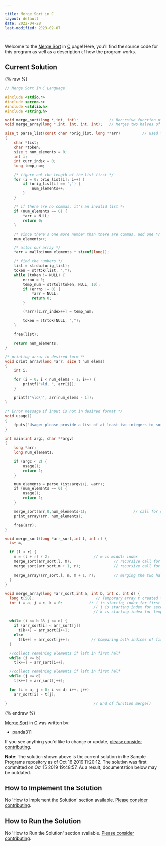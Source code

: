 ```yaml
---

title: Merge Sort in C
layout: default
date: 2022-04-28
last-modified: 2023-02-07

---
```


Welcome to the [Merge Sort](https://sampleprograms.io/projects/merge-sort) in [C](https://sampleprograms.io/languages/c) page! Here, you'll find the source code for this program as well as a description of how the program works.

## Current Solution

{% raw %}

```c
// Merge Sort In C Language

#include <stdio.h>
#include <errno.h>
#include <stdlib.h>
#include <string.h>

void merge_sort(long *,int, int);              // Recursive function used for sorting
void merge_array(long *,int, int, int, int);   // Merges two halves of subarray

size_t parse_list(const char *orig_list, long **arr)          // used for parsing the input in array arr
{
    char *list;
    char *token;
    size_t num_elements = 0;
    int i;
    int curr_index = 0;
    long temp_num;

    /* figure out the length of the list first */
    for (i = 0; orig_list[i]; i++) {
        if (orig_list[i] == ',') {
            num_elements++;
        }
    }

    /* if there are no commas, it's an invalid list */
    if (num_elements == 0) {
        *arr = NULL;
        return 0;
    }

    /* since there's one more number than there are commas, add one */
    num_elements++;

    /* alloc our array */
    *arr = malloc(num_elements * sizeof(long));

    /* find the numbers */
    list = strdup(orig_list);
    token = strtok(list, ",");
    while (token != NULL) {
        errno = 0;
        temp_num = strtol(token, NULL, 10);
        if (errno != 0) {
            *arr = NULL;
            return 0;
        }

        (*arr)[curr_index++] = temp_num;

        token = strtok(NULL, ",");
    }

    free(list);

    return num_elements;
}

/* printing array in desired form */
void print_array(long *arr, size_t num_elems)               
{
    int i;

    for (i = 0; i < num_elems - 1; i++) {
        printf("%ld, ", arr[i]);
    }

    printf("%ld\n", arr[num_elems - 1]);
}

/* Error message if input is not in desired format */
void usage()
{
    fputs("Usage: please provide a list of at least two integers to sort in the format \"1, 2, 3, 4, 5\"\n", stderr);
}

int main(int argc, char **argv)
{
    long *arr;
    long num_elements;

    if (argc < 2) {
        usage();
        return 1;
    }

    num_elements = parse_list(argv[1], &arr);
    if (num_elements == 0) {
        usage();
        return 1;
    }

    merge_sort(arr,0,num_elements-1);                     // call for complete array [0....n-1]
    print_array(arr, num_elements);

    free(arr);
}

void merge_sort(long *arr_sort,int l, int r) {
  int m;

  if (l < r) {
    m = (l + r) / 2;                    // m is middle index
    merge_sort(arr_sort,l, m);                   // recursive call for first half of subarray arr_sort[l...m]
    merge_sort(arr_sort,m + 1, r);               // recursive call for second half of subarray arr_sort[m+1....r]
    
    merge_array(arr_sort,l, m, m + 1, r);        // merging the two halves into arr_sort[l....r]
  }
}

void merge_array(long *arr_sort,int a, int b, int c, int d) {
  long t[50];                            // Temporary array t created for temporary storage of sorted subarray[l...r] of arr_sort
  int i = a, j = c, k = 0;            // i is starting index for first half [l...m] 
                                        // j is starting index for second half [m+1....r]
                                        // k is starting index for temporary array t
                                        
  while (i <= b && j <= d) {
    if (arr_sort[i] < arr_sort[j])
      t[k++] = arr_sort[i++];
    else
      t[k++] = arr_sort[j++];          // Comparing both indices of first half and second half and adding smaller one to temporary array
  }

  //collect remaining elements if left in first half 
  while (i <= b)
    t[k++] = arr_sort[i++];
    
  //collect remaining elements if left in first half 
  while (j <= d)
    t[k++] = arr_sort[j++];

  for (i = a, j = 0; i <= d; i++, j++)
    arr_sort[i] = t[j];
    
}                                       // End of function merge()
```

{% endraw %}

[Merge Sort](https://sampleprograms.io/projects/merge-sort) in [C](https://sampleprograms.io/languages/c) was written by:

- panda311

If you see anything you'd like to change or update, [please consider contributing](https://github.com/TheRenegadeCoder/sample-programs).

**Note**: The solution shown above is the current solution in the Sample Programs repository as of Oct 16 2019 11:20:12. The solution was first committed on Oct 15 2019 19:48:57. As a result, documentation below may be outdated.

## How to Implement the Solution

No 'How to Implement the Solution' section available. [Please consider contributing](https://github.com/TheRenegadeCoder/sample-programs-website).

## How to Run the Solution

No 'How to Run the Solution' section available. [Please consider contributing](https://github.com/TheRenegadeCoder/sample-programs-website).